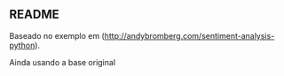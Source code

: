 ## README

Baseado no exemplo em (http://andybromberg.com/sentiment-analysis-python).

Ainda usando a base original
